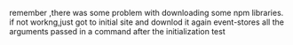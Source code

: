 remember ,there was some problem with downloading some npm libraries. if not workng,just got to initial site and downlod it again
event-stores all the arguments passed in a command after the initialization
test